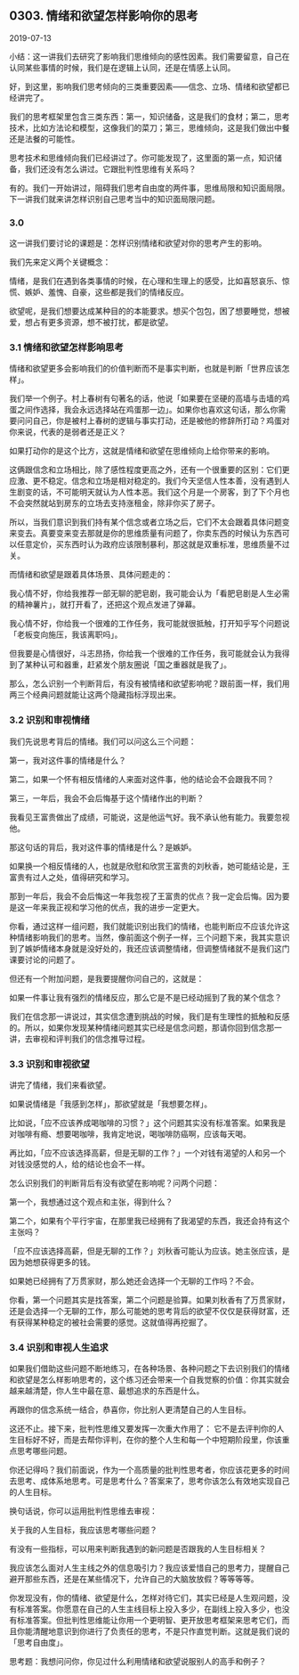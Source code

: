## 0303. 情绪和欲望怎样影响你的思考

2019-07-13

小结：这一讲我们去研究了影响我们思维倾向的感性因素。我们需要留意，自己在认同某些事情的时候，我们是在逻辑上认同，还是在情感上认同。

好，到这里，影响我们思考倾向的三类重要因素——信念、立场、情绪和欲望都已经讲完了。

我们的思考框架里包含三类东西：第一，知识储备，这是我们的食材；第二，思考技术，比如方法论和模型，这像我们的菜刀；第三，思维倾向，这是我们做出中餐还是法餐的可能性。

思考技术和思维倾向我们已经讲过了。你可能发现了，这里面的第一点，知识储备，我们还没有怎么讲过。它跟批判性思维有关系吗？

有的。我们一开始讲过，阻碍我们思考自由度的两件事，思维局限和知识面局限。下一讲我们就来讲怎样识别自己思考当中的知识面局限问题。

### 3.0

这一讲我们要讨论的课题是：怎样识别情绪和欲望对你的思考产生的影响。

我们先来定义两个关键概念：

情绪，是我们在遇到各类事情的时候，在心理和生理上的感受，比如喜怒哀乐、惊慌、嫉妒、羞愧、自豪，这些都是我们的情绪反应。

欲望呢，是我们想要达成某种目的的本能要求。想买个包包，困了想要睡觉，想被爱，想占有更多资源，想不被打扰，都是欲望。

### 3.1 情绪和欲望怎样影响思考

情绪和欲望更多会影响我们的价值判断而不是事实判断，也就是判断「世界应该怎样」。

我们举一个例子。村上春树有句著名的话，他说「如果要在坚硬的高墙与击墙的鸡蛋之间作选择，我会永远选择站在鸡蛋那一边」。如果你也喜欢这句话，那么你需要问问自己，你是被村上春树的逻辑与事实打动，还是被他的修辞所打动？鸡蛋对你来说，代表的是弱者还是正义？

如果打动你的是这个比方，这就是情绪和欲望在思维倾向上给你带来的影响。

这俩跟信念和立场相比，除了感性程度更高之外，还有一个很重要的区别：它们更应激、更不稳定。信念和立场是相对稳定的。我们今天坚信人性本善，没有遇到人生剧变的话，不可能明天就认为人性本恶。我们这个月是一个房客，到了下个月也不会突然就站到房东的立场去支持涨租金，除非你买了房子。

所以，当我们意识到我们持有某个信念或者立场之后，它们不太会跟着具体问题变来变去。真要变来变去那就是你的思维质量有问题了，你卖东西的时候认为东西可以任意定价，买东西时认为政府应该限制暴利，那这就是双重标准，思维质量不过关。

而情绪和欲望是跟着具体场景、具体问题走的：

我心情不好，你给我推荐一部无聊的肥皂剧，我可能会认为「看肥皂剧是人生必需的精神薯片」，就打开看了，还把这个观点发进了弹幕。

我心情不好，你给我一个很难的工作任务，我可能就很抵触，打开知乎写个问题说「老板变向施压，我该离职吗」。

但我要是心情很好，斗志昂扬，你给我一个很难的工作任务，我可能就会认为我得到了某种认可和器重，赶紧发个朋友圈说「国之重器就是我了」。

那么，怎么识别一个判断背后，有没有被情绪和欲望影响呢？跟前面一样，我们用两三个经典问题就能让这两个隐藏指标浮现出来。

### 3.2 识别和审视情绪

我们先说思考背后的情绪。我们可以问这么三个问题：

第一，我对这件事的情绪是什么？

第二，如果一个怀有相反情绪的人来面对这件事，他的结论会不会跟我不同？

第三，一年后，我会不会后悔基于这个情绪作出的判断？

我看见王富贵做出了成绩，可能说，这是他运气好。我不承认他有能力。我要忽视他。

那这句话的背后，我对这件事的情绪是什么？是嫉妒。

如果换一个相反情绪的人，也就是欣慰和欣赏王富贵的刘秋香，她可能结论是，王富贵有过人之处，值得研究和学习。

那到一年后，我会不会后悔这一年我忽视了王富贵的优点？我一定会后悔。因为要是这一年来我正视和学习他的优点，我的进步一定更大。

你看，通过这样一组问题，我们就能识别出我们的情绪，也能判断应不应该允许这种情绪影响我们的思考。当然，像前面这个例子一样，三个问题下来，我其实意识到了嫉妒情绪本身就是没好处的，我还应该调整情绪，但调整情绪就不是我们这门课要讨论的问题了。

但还有一个附加问题，是我要提醒你问自己的，这就是：

如果一件事让我有强烈的情绪反应，那么它是不是已经动摇到了我的某个信念？

我们在信念那一讲说过，其实信念遭到挑战的时候，我们是有生理性的抵触和反感的。所以，如果你发现某种情绪问题其实已经是信念问题，那请你回到信念那一讲，去审视和评判我们的信念推导过程。

### 3.3 识别和审视欲望

讲完了情绪，我们来看欲望。

如果说情绪是「我感到怎样」，那欲望就是「我想要怎样」。

比如说，「应不应该养成喝咖啡的习惯？」这个问题其实没有标准答案。如果我是对咖啡有瘾、想要喝咖啡，我肯定地说，喝咖啡防癌啊，应该每天喝。

再比如，「应不应该选择高薪，但是无聊的工作？」一个对钱有渴望的人和另一个对钱没感觉的人，给的结论也会不一样。

怎么识别我们的判断背后有没有欲望在影响呢？问两个问题：

第一个，我想通过这个观点和主张，得到什么？

第二个，如果有个平行宇宙，在那里我已经拥有了我渴望的东西，我还会持有这个主张吗？

「应不应该选择高薪，但是无聊的工作？」刘秋香可能认为应该。她主张应该，是因为她想获得更多的钱。

如果她已经拥有了万贯家财，那么她还会选择一个无聊的工作吗？不会。

你看，第一个问题其实是找答案，第二个问题是验算。如果刘秋香有了万贯家财，还是会选择一个无聊的工作，那么可能她的思考背后的欲望不仅仅是获得财富，还有获得某种稳定的被社会需要的感觉。这就值得再挖掘了。

### 3.4 识别和审视人生追求

如果我们借助这些问题不断地练习，在各种场景、各种问题之下去识别我们的情绪和欲望是怎么样影响思考的，这个练习还会带来一个自我觉察的价值：你其实就会越来越清楚，你人生中最在意、最想追求的东西是什么。

再跟你的信念系统一结合，恭喜你，你比别人更清楚自己的人生目标。

这还不止。接下来，批判性思维又要发挥一次重大作用了： 它不是去评判你的人生目标好不好，而是去帮你评判，在你的整个人生和每一个中短期阶段里，你该重点思考哪些问题。

你还记得吗？我们前面说，作为一个高质量的批判性思考者，你应该花更多的时间去思考、成体系地思考。可是思考什么？答案来了，思考你该怎么有效地实现自己的人生目标。

换句话说，你可以运用批判性思维去审视：

关于我的人生目标，我应该思考哪些问题？

有没有一些指标，可以用来判断我遇到的新问题是否跟我的人生目标相关？

我应该怎么面对人生主线之外的信息吸引力？我应该爱惜自己的思考力，提醒自己避开那些东西，还是在某些情况下，允许自己的大脑放放假？等等等等。

你发现没有，你的情绪、欲望是什么，怎样对待它们，其实已经是人生观问题，没有标准答案。你愿意在自己的人生主线目标上投入多少，在副线上投入多少，也没有标准答案。但批判性思维能让你用一个更明智、更开放思考框架来思考它们，而且你能清醒地意识到你进行了负责任的思考，不是只作直觉判断。这就是我们说的「思考自由度」。

思考题：我想问问你，你见过什么利用情绪和欲望说服别人的高手和例子？